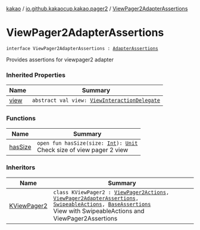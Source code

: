 [kakao](../../index.md) / [io.github.kakaocup.kakao.pager2](../index.md) / [ViewPager2AdapterAssertions](./index.md)

# ViewPager2AdapterAssertions

`interface ViewPager2AdapterAssertions : `[`AdapterAssertions`](../../io.github.kakaocup.kakao.common.assertions/-adapter-assertions/index.md)

Provides assertions for viewpager2 adapter

### Inherited Properties

| Name | Summary |
|---|---|
| [view](../../io.github.kakaocup.kakao.common.assertions/-adapter-assertions/view.md) | `abstract val view: `[`ViewInteractionDelegate`](../../io.github.kakaocup.kakao.delegate/-view-interaction-delegate/index.md) |

### Functions

| Name | Summary |
|---|---|
| [hasSize](has-size.md) | `open fun hasSize(size: `[`Int`](https://kotlinlang.org/api/latest/jvm/stdlib/kotlin/-int/index.html)`): `[`Unit`](https://kotlinlang.org/api/latest/jvm/stdlib/kotlin/-unit/index.html)<br>Check size of view pager 2 view |

### Inheritors

| Name | Summary |
|---|---|
| [KViewPager2](../-k-view-pager2/index.md) | `class KViewPager2 : `[`ViewPager2Actions`](../-view-pager2-actions/index.md)`, `[`ViewPager2AdapterAssertions`](./index.md)`, `[`SwipeableActions`](../../io.github.kakaocup.kakao.common.actions/-swipeable-actions/index.md)`, `[`BaseAssertions`](../../io.github.kakaocup.kakao.common.assertions/-base-assertions/index.md)<br>View with SwipeableActions and ViewPager2Assertions |

